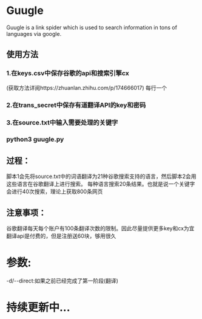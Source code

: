 # Guugle
Guugle is a link spider which is used to search information in tons of languages via google.
## 使用方法
### 1.在keys.csv中保存谷歌的api和搜索引擎cx
(获取方法详阅https://zhuanlan.zhihu.com/p/174666017)
每行一个
### 2.在trans_secret中保存有道翻译API的key和密码
### 3.在source.txt中输入需要处理的关键字

### python3 guugle.py

## 过程：
脚本1会先将source.txt中的词语翻译为21种谷歌搜索支持的语言，然后脚本2会用这些语言在谷歌翻译上进行搜索。
每种语言搜索20条结果。也就是说一个关键字会进行40次搜索，理论上获取800条网页

## 注意事项：
谷歌翻译每天每个账户有100条翻译次数的限制。因此尽量提供更多key和cx为宜
翻译api是付费的，但是注册送60块，够用很久

# 参数:
-d/--direct:如果之前已经完成了第一阶段(翻译)

# 持续更新中...
